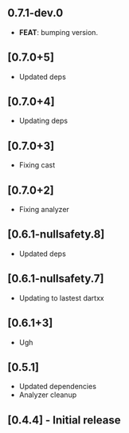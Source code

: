 ## 0.7.1-dev.0

 - **FEAT**: bumping version.

## [0.7.0+5]
 * Updated deps

## [0.7.0+4]
 * Updating deps

## [0.7.0+3]
 * Fixing cast

## [0.7.0+2]
 * Fixing analyzer

## [0.6.1-nullsafety.8]
 * Updated deps

## [0.6.1-nullsafety.7]
 * Updating to lastest dartxx

## [0.6.1+3]
 * Ugh

## [0.5.1]
 * Updated dependencies
 * Analyzer cleanup
## [0.4.4] - Initial release

